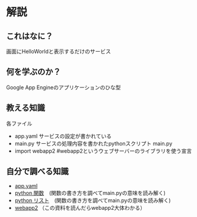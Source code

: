 # 解説
## これはなに？
画面にHelloWorldと表示するだけのサービス
## 何を学ぶのか？
Google App Engineのアプリケーションのひな型
## 教える知識
各ファイル
* app.yaml サービスの設定が書かれている
* main.py サービスの処理内容を書かれたpythonスクリプト
main.py
* import webapp2 #webapp2というウェブサーバーのライブラリを使う宣言
## 自分で調べる知識
* [app.yaml](https://cloud.google.com/appengine/docs/standard/python/config/appref?hl=ja)
* [python 関数](http://www.tohoho-web.com/python/function.html)　(関数の書き方を調べてmain.pyの意味を読み解く)
* [python リスト](https://pycarnival.com/list/)　(関数の書き方を調べてmain.pyの意味を読み解く)
* [webapp2](http://westplain.sakuraweb.com/translate/GAE/Python/PythonTutorial/webapp2.cgi) （この資料を読んだらwebapp2大体わかる）
